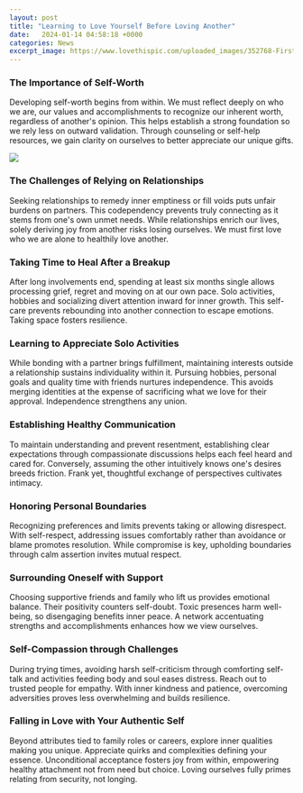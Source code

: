 ```yaml
---
layout: post
title: "Learning to Love Yourself Before Loving Another"
date:   2024-01-14 04:58:18 +0000
categories: News
excerpt_image: https://www.lovethispic.com/uploaded_images/352768-First-Learn-To-Love-Yourself-Before-Loving-Others.jpg
---
```

### The Importance of Self-Worth
Developing self-worth begins from within. We must reflect deeply on who we are, our values and accomplishments to recognize our inherent worth, regardless of another's opinion. This helps establish a strong foundation so we rely less on outward validation. Through counseling or self-help resources, we gain clarity on ourselves to better appreciate our unique gifts.  


![](https://www.lovethispic.com/uploaded_images/352768-First-Learn-To-Love-Yourself-Before-Loving-Others.jpg)
### The Challenges of Relying on Relationships
Seeking relationships to remedy inner emptiness or fill voids puts unfair burdens on partners. This codependency prevents truly connecting as it stems from one's own unmet needs. While relationships enrich our lives, solely deriving joy from another risks losing ourselves. We must first love who we are alone to healthily love another.

### Taking Time to Heal After a Breakup  
After long involvements end, spending at least six months single allows processing grief, regret and moving on at our own pace. Solo activities, hobbies and socializing divert attention inward for inner growth. This self-care prevents rebounding into another connection to escape emotions. Taking space fosters resilience.

### Learning to Appreciate Solo Activities
While bonding with a partner brings fulfillment, maintaining interests outside a relationship sustains individuality within it. Pursuing hobbies, personal goals and quality time with friends nurtures independence. This avoids merging identities at the expense of sacrificing what we love for their approval. Independence strengthens any union.

### Establishing Healthy Communication
To maintain understanding and prevent resentment, establishing clear expectations through compassionate discussions helps each feel heard and cared for. Conversely, assuming the other intuitively knows one's desires breeds friction. Frank yet, thoughtful exchange of perspectives cultivates intimacy. 

### Honoring Personal Boundaries  
Recognizing preferences and limits prevents taking or allowing disrespect. With self-respect, addressing issues comfortably rather than avoidance or blame promotes resolution. While compromise is key, upholding boundaries through calm assertion invites mutual respect.

### Surrounding Oneself with Support
Choosing supportive friends and family who lift us provides emotional balance. Their positivity counters self-doubt. Toxic presences harm well-being, so disengaging benefits inner peace. A network accentuating strengths and accomplishments enhances how we view ourselves.

### Self-Compassion through Challenges
During trying times, avoiding harsh self-criticism through comforting self-talk and activities feeding body and soul eases distress. Reach out to trusted people for empathy. With inner kindness and patience, overcoming adversities proves less overwhelming and builds resilience.  

### Falling in Love with Your Authentic Self
Beyond attributes tied to family roles or careers, explore inner qualities making you unique. Appreciate quirks and complexities defining your essence. Unconditional acceptance fosters joy from within, empowering healthy attachment not from need but choice. Loving ourselves fully primes relating from security, not longing.